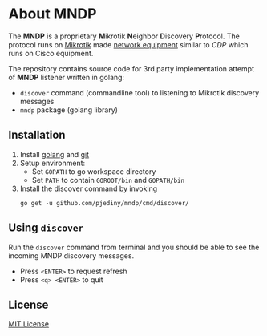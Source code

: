 # About MNDP

The **MNDP** is a proprietary **M**ikrotik **N**eighbor **D**iscovery **P**rotocol. The protocol runs on [Mikrotik](https://www.mikrotik.com) made [network 
equipment](https://routerboard.com/) similar to *CDP* which runs on Cisco equipment. 

The repository contains source code for 3rd party implementation attempt of **MNDP** listener written in golang:
* `discover` command (commandline tool) to listening to Mikrotik discovery messages 
* `mndp` package (golang library)

## Installation

1. Install [golang](https://golang.org/doc/install) and [git](https://www.git-scm.com/)
2. Setup environment:
    - Set `GOPATH` to go workspace directory
    - Set `PATH` to contain `GOROOT/bin` and `GOPATH/bin`
3. Install the discover command by invoking
    ```
    go get -u github.com/pjediny/mndp/cmd/discover/
    ```

## Using `discover`

Run the `discover` command from terminal and you should be able to see the incoming MNDP discovery messages.
- Press `<ENTER>` to request refresh
- Press `<q> <ENTER>` to quit

## License

[MIT License](LICENSE.txt)
